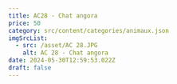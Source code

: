 ```yaml
---
title: AC28 - Chat angora
price: 50
category: src/content/categories/animaux.json
imgSrcList:
  - src: /asset/AC 28.JPG
    alt: AC 28 - Chat angora
date: 2024-05-30T12:59:53.022Z
draft: false
---
```


